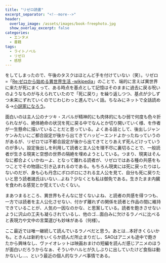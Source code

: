```yaml
---
title: "リゼロ読書"
excerpt_separator: "<!--more-->"
header:
  overlay_image: /assets/images/book-freephoto.jpg
  show_overlay_excerpt: false
categories:
  - エンタメ
  - 書籍
tags:
  - ライトノベル
  - リゼロ
  - 感想
---
```


をしてしまったので、午後のタスクはほとんど手を付けていない（笑）。リゼロ=「[Re:ゼロから始める異世界生活 -wikipedia](https://ja.wikipedia.org/wiki/Re:%E3%82%BC%E3%83%AD%E3%81%8B%E3%82%89%E5%A7%8B%E3%82%81%E3%82%8B%E7%95%B0%E4%B8%96%E7%95%8C%E7%94%9F%E6%B4%BB)」のことで、端的に言えば異世界に来たが死にまくって、ある時点を基点として記憶はそのままに過去に戻る呪いのようなものが与えられていたので「死に戻り」を繰り返しつつ、基点が少しずつ未来にずれていくのでじわじわっと進んでいく話。ちなみにネットで全話読める→[小説家になろう](https://ncode.syosetu.com/n2267be/)。

面白いのは主人公のナツキ・スバルが精神的にも肉体的にもひ弱で何度も色々折られながら、絶体絶命の状況を死に戻る中でなんとか切り開いていく様、を作者が一生懸命に描いていることだと思っている。よくある話として、後出しジャンケンみたいにご都合設定が後から出てきてハッピーエンドよかったねっていうのがあるが、リゼロでは不都合設定が後から出てきてとりあえず死んどけっていうのが多い。設定後出しを利用して読者と主人公を理不尽に裏切ることで、一般読者が生きる現実と空想の世界の隔絶を埋めようとしている。つまり、現実はそんなに都合よくいかねーよ、となって離れる読者が、リゼロではある種の共感をもつことでその物語に引き込まれるのである。もちろん現実には死に戻ったりはしないのだが、身も心も丹念にボロボロにされる主人公を見て、自分も死に戻りたいと思う読者諸氏はいない...よね？少なくとも私は御免である。生きたまま内臓を食われる感覚とか覚えていたくない。

まあつまるところ、異世界もそんなに甘くないよね、と読者の共感を得つつも、一方では読者を主人公化させない、付かず離れずの関係を読者と作品の間に維持できていることが、人気の一因なのかな、と思案している。読者を飽きさせないように沢山の工夫も凝らされているし、他のゴ...面白みに欠けるラノベに比べると表現力や文中の言葉選びも妙味がある（何様）。

ここ最近では唯一継続して読んでいるラノベだと思う。あとは...本好きくらいかも。ときんは新約をいくらか読んだ所止まりだし、SAOはアニメも途中で飽きたから興味なし、ヴァイオレットは映画おまけの短編を読んだ感じアニメのほうが面白いだろうからなぁ、そういやハルヒが久しぶりに出していたけど食指は動かないし...、という最近の個人的なラノベ事情である。
